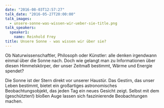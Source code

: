 ```yaml
---
date: "2016-08-03T12:57:27"
talk_date: "2016-05-27T20:00:00"
talk_images:
  - unsere-sonne-was-wissen-wir-ueber-sie-title.png
talk_speakers:
  speaker1:
    name: Reinhold Frey
title: Unsere Sonne - was wissen wir über sie?
---
```


Ob Naturwissenschaftler, Philosoph oder Künstler: alle denken irgendwann einmal über die Sonne nach. Doch wie gelangt man zu Informationen über diesen Himmelskörper, der unser Zeitmaß bestimmt, Wärme und Energie spendet?

Die Sonne ist der Stern direkt vor unserer Haustür. Das Gestirn, das unser Leben bestimmt, bietet ein großartiges astronomisches Beobachtungsobjekt, das jeden Tag ein neues Gesicht zeigt. Selbst mit dem (geschützten!) bloßen Auge lassen sich faszinierende Beobachtungen machen.
